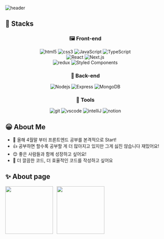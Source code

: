 ![header](https://capsule-render.vercel.app/api?type=waving&height=200&text=Ito's%20github&fontAlign=70&fontAlignY=40&fontSize=50&color=0:6F38C5,80:87A2FB,100:87A2FB&fontColor=ffffff&animation=fadeIn)

## 🧱 Stacks

<div>
  <div>
    <h3 align="center">🖼️ Front-end</h3>
    <div align="center">
      <img alt="html5" src="https://img.shields.io/badge/-HTML5-E34F26?style=flat-square&logo=html5&logoColor=white" />
      <img alt="css3" src="https://img.shields.io/badge/-CSS3-1572B6?style=flat-square&logo=css3&logoColor=white" />
      <img alt="JavaScript" src="https://img.shields.io/badge/-JavaScript-F7DF1E?style=flat-square&logo=javascript&logoColor=white" />
      <img alt="TypeScript" src="https://img.shields.io/badge/-TypeScript-3178C6?style=flat-square&logo=typescript&logoColor=white" />
    </div>
    <div align="center">
      <img alt="React" src="https://img.shields.io/badge/-React-45b8d8?style=flat-square&logo=react&logoColor=white" />
      <img alt="Next.js" src="https://img.shields.io/badge/-Next.js-000000?style=flat-square&logo=next.js&logoColor=white" />
    </div>
    <div align="center">
      <img alt="redux" src="https://img.shields.io/badge/-Redux-764ABC?style=flat-square&logo=redux&logoColor=white" />
      <img alt="Styled Components" src="https://img.shields.io/badge/-Styled_Components-db7092?style=flat-square&logo=styled-components&logoColor=white" />
    </div>
  <div>
  
  <div>
    <h3 align="center">💾 Back-end</h3>
    <div align="center">
      <img alt="Nodejs" src="https://img.shields.io/badge/-Nodejs-339933?style=flat-square&logo=Node.js&logoColor=white" />
      <img alt="Express" src="https://img.shields.io/badge/-Express-yellow?style=flat-square&logo=express&logoColor=white" />
      <img alt="MongoDB" src="https://img.shields.io/badge/-MongoDB-47A248?style=flat-square&logo=mongodb&logoColor=white" />
    </div>
  <div>

  <div>
    <h3 align="center">🔨 Tools</h3>
    <div align="center">
      <img alt="git" src="https://img.shields.io/badge/-Git-F05032?style=flat-square&logo=git&logoColor=white" />
      <img alt="vscode" src="https://img.shields.io/badge/-VScode-007ACC?style=flat-square&logo=VisualStudioCode&logoColor=white" />
      <img alt="intelliJ" src="https://img.shields.io/badge/-IntelliJ-000000?style=flat-square&logo=IntelliJIDEA&logoColor=white" />
      <img alt="notion" src="https://img.shields.io/badge/-Notion-ffffff?style=flat-square&logo=Notion&logoColor=black" />
    </div>
  <div>
</div>

## 😀 About Me

- 🚩 올해 4월말 부터 프론트엔드 공부를 본격적으로 Start!
- 👍 공부하면 할수록 공부할 게 더 많아지고 있지만 그게 싫진 않습니다 재밌어요!
- 😊 좋은 사람들과 함께 성장하고 싶어요!
- 📔 더 깔끔한 코드, 더 효율적인 코드를 작성하고 싶어요

## ✨ About page

<div align="center" style="display: flex; align-items: flex-start;">
  <img height="150px" src="https://github-readme-stats.vercel.app/api/top-langs/?username=seongjin2427&hide=java&layout=compact&bg_color=E4F9F5&title_color=1B262C&text_color=3282B8" />
  <span>&nbsp;&nbsp;&nbsp;</span>
  <img height="150px" src="https://github-readme-stats.vercel.app/api?username=seongjin2427&show_icons=true&theme=radical&hide_border=true&bg_color=E4F9F5&title_color=1B262C&text_color=3282B8&icon_color=3282B8" />
</div>
